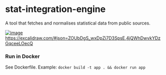 # stat-integration-engine

A tool that fetches and normalises statistical data from public sources.

[![image](https://github.com/statbase/stat-integration-engine/assets/38020265/679d90a5-9193-4738-b2f2-056a089815c6)](https://excalidraw.com/#json=ZOUbDgS_wxDpZi7D3SpsE,4jQWhDwvkYDzGqceeLOecQ)https://excalidraw.com/#json=ZOUbDgS_wxDpZi7D3SpsE,4jQWhDwvkYDzGqceeLOecQ

### Run in Docker
See Dockerfile. Example: 
`docker build -t app . && docker run app`
